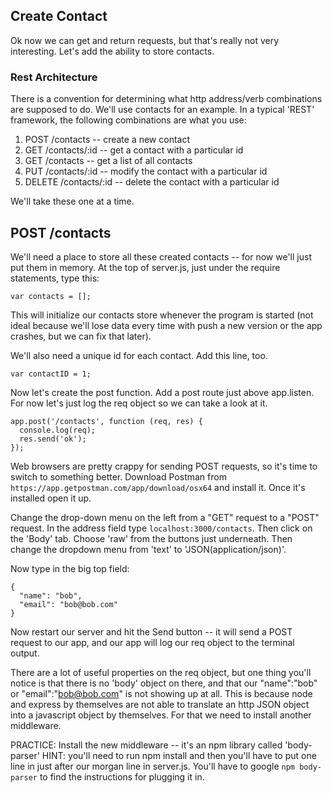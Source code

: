 ## Create Contact

Ok now we can get and return requests, but that's really not very interesting.  Let's add the ability to store contacts.

### Rest Architecture
There is a convention for determining what http address/verb combinations are supposed to do.  We'll use contacts for an example.  In a typical 'REST' framework, the following combinations are what you use:

1. POST /contacts  -- create a new contact
2. GET /contacts/:id  -- get a contact with a particular id
3. GET /contacts   -- get a list of all contacts
4. PUT /contacts/:id  -- modify the contact with a particular id
5. DELETE /contacts/:id  -- delete the contact with a particular id

We'll take these one at a time.

## POST /contacts
We'll need a place to store all these created contacts -- for now we'll just put them in memory.  At the top of server.js, just under the require statements, type this:
```
var contacts = [];
```

This will initialize our contacts store whenever the program is started (not ideal because we'll lose data every time with push a new version or the app crashes, but we can fix that later).

We'll also need a unique id for each contact.  Add this line, too.
```
var contactID = 1;
```

Now let's create the post function.  Add a post route just above app.listen. For now let's just log the req object so we can take a look at it.
```
app.post('/contacts', function (req, res) {
  console.log(req);
  res.send('ok');
});
```

Web browsers are pretty crappy for sending POST requests, so it's time to switch to something better.  Download Postman from `https://app.getpostman.com/app/download/osx64` and install it.  Once it's installed open it up.

Change the drop-down menu on the left from a "GET" request to a "POST" request.  In the address field type `localhost:3000/contacts`.  Then click on the 'Body' tab.  Choose 'raw' from the buttons just underneath.  Then change the dropdown menu from 'text' to 'JSON(application/json)'.

Now type in the big top field:
```
{
  "name": "bob",
  "email": "bob@bob.com"
}
```

Now restart our server and hit the Send button -- it will send a POST request to our app, and our app will log our req object to the terminal output.

There are a lot of useful properties on the req object, but one thing you'll notice is that there is no 'body' object on there, and that our "name":"bob" or "email":"bob@bob.com" is not showing up at all.  This is because node and express by themselves are not able to translate an http JSON object into a javascript object by themselves.  For that we need to install another middleware.

PRACTICE: Install the new middleware -- it's an npm library called 'body-parser'
HINT:  you'll need to run npm install and then you'll have to put one line in just after our morgan line in server.js.  You'll have to google `npm body-parser` to find the instructions for plugging it in.